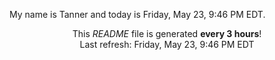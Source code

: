 My name is Tanner and today is Friday, May 23, 9:46 PM EDT.

<p align="center">This <i>README</i> file is generated <b>every 3 hours</b>!</br>Last refresh: Friday, May 23, 9:46 PM EDT<br /></p>
